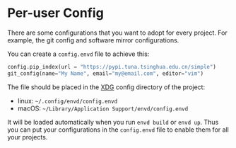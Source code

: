 # Per-user Config

There are some configurations that you want to adopt for every project. For example, the git config and software mirror configurations.

You can create a `config.envd` file to achieve this:

<custom-title title="config.envd">


```python 
config.pip_index(url = "https://pypi.tuna.tsinghua.edu.cn/simple")
git_config(name="My Name", email="my@email.com", editor="vim")
```
</custom-title>

The file should be placed in the  [XDG](https://specifications.freedesktop.org/basedir-spec/basedir-spec-latest.html) config directory of the project:

- linux: `~/.config/envd/config.envd`
- macOS: `~/Library/Application Support/envd/config.envd`

It will be loaded automatically when you run `envd build` or `envd up`. Thus you can put your configurations in the `config.envd` file to enable them for all your projects.
